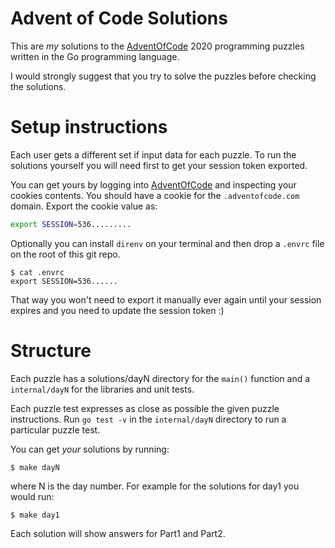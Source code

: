 # Advent of Code Solutions
This are _my_ solutions to the [AdventOfCode](https://adventofcode.com) 2020 programming puzzles written in the Go programming language.

I would strongly suggest that you try to solve the puzzles before checking the solutions. 

# Setup instructions

Each user gets a different set if input data for each puzzle. To run the solutions yourself you will need first to get your session token exported.

You can get yours by logging into [AdventOfCode](https://adventofcode.com) and inspecting your cookies contents. You should have a cookie for the `.adventofcode.com` domain. Export the cookie value as:

```bash
export SESSION=536.........
```

Optionally you can install `direnv` on your terminal and then drop a `.envrc` file on the root of this git repo.

```
$ cat .envrc
export SESSION=536......
```

That way you won't need to export it manually ever again until your session expires and you need to update the session token :)

# Structure

Each puzzle has a solutions/dayN directory for the `main()` function and a `internal/dayN` for the libraries and unit tests.

Each puzzle test expresses as close as possible the given puzzle instructions. Run `go test -v` in the `internal/dayN` directory to run a particular puzzle test.

You can get _your_ solutions by running:

```
$ make dayN
```

where N is the day number. For example for the solutions for day1 you would run:

```
$ make day1
```

Each solution will show answers for Part1 and Part2.